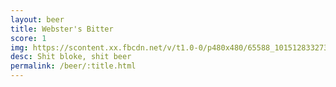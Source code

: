 ```yaml
---
layout: beer
title: Webster's Bitter
score: 1
img: https://scontent.xx.fbcdn.net/v/t1.0-0/p480x480/65588_10151283327318745_1619592085_n.jpg?oh=858d20f9eaa7b03c6daa37dba14282a1&oe=591EAD66
desc: Shit bloke, shit beer
permalink: /beer/:title.html
---
```

